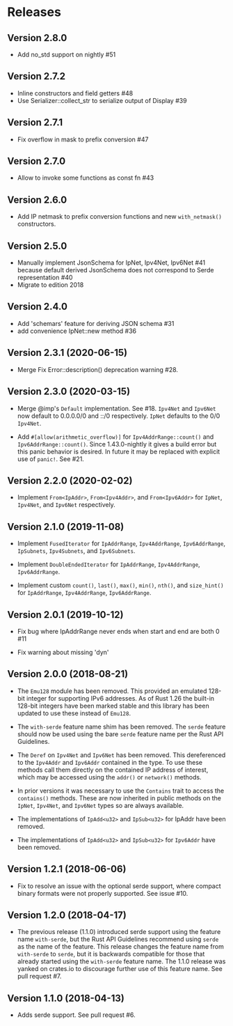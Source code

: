 # Releases

## Version 2.8.0

* Add no_std support on nightly #51 

## Version 2.7.2

* Inline constructors and field getters #48 
* Use Serializer::collect_str to serialize output of Display #39 

## Version 2.7.1

* Fix overflow in mask to prefix conversion #47

## Version 2.7.0

* Allow to invoke some functions as const fn #43 

## Version 2.6.0

* Add IP netmask to prefix conversion functions and new `with_netmask()` constructors.

## Version 2.5.0

* Manually implement JsonSchema for IpNet, Ipv4Net, Ipv6Net #41 because default derived JsonSchema does not correspond to Serde representation #40
* Migrate to edition 2018

## Version 2.4.0

* Add 'schemars' feature for deriving JSON schema #31 
* add convenience IpNet::new method #36 

## Version 2.3.1 (2020-06-15)

* Merge Fix Error::description() deprecation warning #28.

## Version 2.3.0 (2020-03-15)

* Merge @imp's `Default` implementation. See #18. `Ipv4Net` and `Ipv6Net` now default to 0.0.0.0/0 and ::/0 respectively. `IpNet` defaults to the 0/0 `Ipv4Net`.

* Add `#[allow(arithmetic_overflow)]` for `Ipv4AddrRange::count()` and `Ipv6AddrRange::count()`. Since 1.43.0-nightly it gives a build error but this panic behavior is desired. In future it may be replaced with explicit use of `panic!`. See #21.

## Version 2.2.0 (2020-02-02)

* Implement `From<IpAddr>`, `From<Ipv4Addr>`, and `From<Ipv6Addr>` for `IpNet`, `Ipv4Net`, and `Ipv6Net` respectively.

## Version 2.1.0 (2019-11-08)

* Implement `FusedIterator` for `IpAddrRange`, `Ipv4AddrRange`, `Ipv6AddrRange`, `IpSubnets`, `Ipv4Subnets`, and `Ipv6Subnets`.

* Implement `DoubleEndedIterator` for `IpAddrRange`, `Ipv4AddrRange`, `Ipv6AddrRange`.

* Implement custom `count()`, `last()`, `max()`, `min()`, `nth()`, and `size_hint()` for `IpAddrRange`, `Ipv4AddrRange`, `Ipv6AddrRange`.

## Version 2.0.1 (2019-10-12)

* Fix bug where IpAddrRange never ends when start and end are both 0 #11

* Fix warning about missing 'dyn'

## Version 2.0.0 (2018-08-21)

* The `Emu128` module has been removed. This provided an emulated 128-bit integer for supporting IPv6 addresses. As of Rust 1.26 the built-in 128-bit integers have been marked stable and this library has been updated to use these instead of `Emu128`.

* The `with-serde` feature name shim has been removed. The `serde` feature should now be used using the bare `serde` feature name per the Rust API Guidelines.

* The `Deref` on `Ipv4Net` and `Ipv6Net` has been removed. This dereferenced to the `Ipv4Addr` and `Ipv6Addr` contained in the type. To use these methods call them directly on the contained IP address of interest, which may be accessed using the `addr()` or `network()` methods.

* In prior versions it was necessary to use the `Contains` trait to access the `contains()` methods. These are now inherited in public methods on the `IpNet`, `Ipv4Net`, and `Ipv6Net` types so are always available.

* The implementations of `IpAdd<u32>` and `IpSub<u32>` for IpAddr have been removed.

* The implementations of `IpAdd<u32>` and `IpSub<u32>` for `Ipv6Addr` have been removed.

## Version 1.2.1 (2018-06-06)

* Fix to resolve an issue with the optional serde support, where compact binary formats were not properly supported. See issue #10.

## Version 1.2.0 (2018-04-17)

* The previous release (1.1.0) introduced serde support using the feature name `with-serde`, but the Rust API Guidelines recommend using `serde` as the name of the feature. This release changes the feature name from `with-serde` to `serde`, but it is backwards compatible for those that already started using the `with-serde` feature name. The 1.1.0 release was yanked on crates.io to discourage further use of this feature name. See pull request #7.

## Version 1.1.0 (2018-04-13)

* Adds serde support. See pull request #6.
